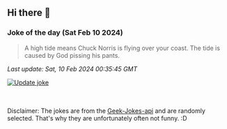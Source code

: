 ## Hi there 👋

### Joke of the day (Sat Feb 10 2024)
<!-- joke -->
>A high tide means Chuck Norris is flying over your coast. The tide is caused by God pissing his pants.
<!-- /joke -->

*Last update: Sat, 10 Feb 2024 00:35:45 GMT*

[![Update joke](https://github.com/nclskfm/nclskfm/actions/workflows/joke.yml/badge.svg)](https://github.com/nclskfm/nclskfm/actions/workflows/joke.yml)

<br><br>
Disclaimer: The jokes are from the [Geek-Jokes-api](https://github.com/sameerkumar18/geek-joke-api) and are randomly selected. That's why they are unfortunately often not funny. :D
